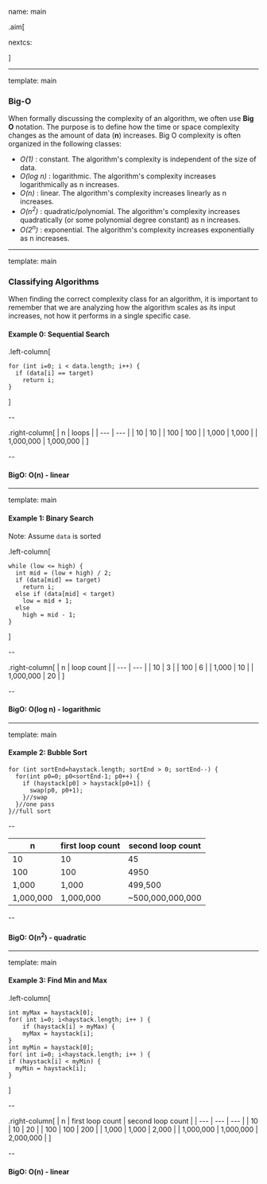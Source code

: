 name: main

.aim[<div>
nextcs:
</div>]

---
template: main

### Big-O
When formally discussing the complexity of an algorithm, we often use __Big O__ notation. The purpose is to define how the time or space complexity changes as the amount of data (__n__) increases. Big O complexity is often organized in the following classes:

- _O(1)_ : constant. The algorithm's complexity is independent of the size of data.
- _O(log n)_ : logarithmic. The algorithm's complexity increases logarithmically as n increases.
- _O(n)_ : linear. The algorithm's complexity increases linearly as n increases.
- _O(n<sup>2</sup>)_ : quadratic/polynomial. The algorithm's complexity increases quadratically (or some polynomial degree constant) as n increases.
- _O(2<sup>n</sup>)_ : exponential. The algorithm's complexity increases exponentially as n increases.

---
template: main

### Classifying Algorithms
When finding the correct complexity class for an algorithm, it is important to remember that we are analyzing how the algorithm scales as its input increases, not how it performs in a single specific case.

#### Example 0: Sequential Search
.left-column[
```
for (int i=0; i < data.length; i++) {
  if (data[i] == target)
    return i;
}

```
]

--

.right-column[
| n | loops |
| --- | --- |
| 10 | 10 |
| 100 | 100 |
| 1,000  | 1,000  |
| 1,000,000 | 1,000,000 |
]

--


#### BigO: O(n) - linear

---
template: main

#### Example 1: Binary Search
Note: Assume `data` is sorted

.left-column[
```
while (low <= high) {
  int mid = (low + high) / 2;
  if (data[mid] == target)
    return i;
  else if (data[mid] < target)
    low = mid + 1;
  else
    high = mid - 1;
}
```
]

--

.right-column[
| n | loop count |
| --- | --- |
| 10 | 3 |
| 100 | 6 |
| 1,000  | 10 |
| 1,000,000 | 20 |
]

--


#### BigO: O(log n) - logarithmic

---
template: main

#### Example 2: Bubble Sort

```
for (int sortEnd=haystack.length; sortEnd > 0; sortEnd--) {
  for(int p0=0; p0<sortEnd-1; p0++) {
    if (haystack[p0] > haystack[p0+1]) {
      swap(p0, p0+1);
    }//swap
  }//one pass
}//full sort
```

--

| n | first loop count | second loop count |
| --- | --- | --- |
| 10 | 10 | 45 |
| 100 | 100 | 4950  |
| 1,000  | 1,000 | 499,500 |
| 1,000,000 | 1,000,000  | ~500,000,000,000 |

--

#### BigO: O(n<sup>2</sup>) - quadratic

---
template: main

#### Example 3: Find Min and Max

.left-column[
```
int	myMax = haystack[0];
for( int i=0; i<haystack.length; i++ ) {
	if (haystack[i] > myMax) {
    myMax = haystack[i];
}
int	myMin = haystack[0];
for( int i=0; i<haystack.length; i++ ) {
if (haystack[i] < myMin) {
  myMin = haystack[i];
}
```
]

--

.right-column[
| n | first loop count | second loop count |
| --- | --- | --- |
| 10 | 10 | 20 |
| 100 | 100 | 200 |
| 1,000  | 1,000  | 2,000 |
| 1,000,000 | 1,000,000 | 2,000,000 |
]

--

#### BigO: O(n) - linear
